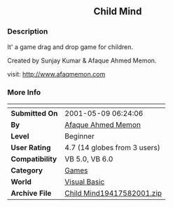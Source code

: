 ﻿<div align="center">

## Child Mind


</div>

### Description

It' a game drag and drop game for children.

Created by Sunjay Kumar & Afaque Ahmed Memon.

visit: http://www.afaqmemon.com
 
### More Info
 


<span>             |<span>
---                |---
**Submitted On**   |2001-05-09 06:24:06
**By**             |[Afaque Ahmed Memon](https://github.com/Planet-Source-Code/PSCIndex/blob/master/ByAuthor/afaque-ahmed-memon.md)
**Level**          |Beginner
**User Rating**    |4.7 (14 globes from 3 users)
**Compatibility**  |VB 5\.0, VB 6\.0
**Category**       |[Games](https://github.com/Planet-Source-Code/PSCIndex/blob/master/ByCategory/games__1-38.md)
**World**          |[Visual Basic](https://github.com/Planet-Source-Code/PSCIndex/blob/master/ByWorld/visual-basic.md)
**Archive File**   |[Child Mind19417582001\.zip](https://github.com/Planet-Source-Code/afaque-ahmed-memon-child-mind__1-23049/archive/master.zip)








